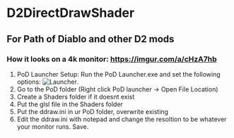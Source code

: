 # D2DirectDrawShader
## For Path of Diablo and other D2 mods

### How it looks on a 4k monitor: https://imgur.com/a/cHzA7hb

1. PoD Launcher Setup: Run the PoD Launcher.exe and set the following options: 
   ![Launcher](https://cdn.discordapp.com/attachments/817808360388165672/817812344037048340/D2-DirectDraw.png). 
1. Go to the PoD folder (Right click PoD launcher -> Open File Location)
1. Create a Shaders folder if it doesnt exist
1. Put the glsl file in the Shaders folder
1. Put the ddraw.ini in ur PoD folder, overwrite existing
1. Edit the ddraw.ini with notepad and change the resoltion to be whatever your monitor runs. Save.

